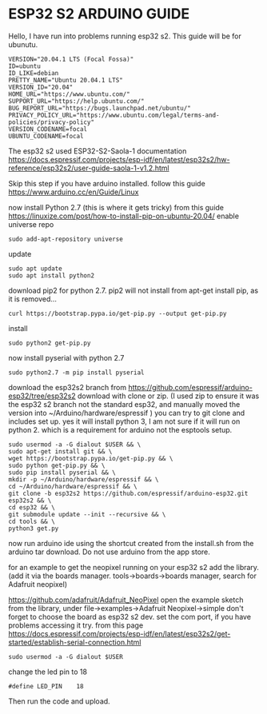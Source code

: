 # ESP32 S2 ARDUINO GUIDE
Hello, I have run into problems running esp32 s2. This guide will be for ubunutu.
```NAME="Ubuntu"
VERSION="20.04.1 LTS (Focal Fossa)"
ID=ubuntu
ID_LIKE=debian
PRETTY_NAME="Ubuntu 20.04.1 LTS"
VERSION_ID="20.04"
HOME_URL="https://www.ubuntu.com/"
SUPPORT_URL="https://help.ubuntu.com/"
BUG_REPORT_URL="https://bugs.launchpad.net/ubuntu/"
PRIVACY_POLICY_URL="https://www.ubuntu.com/legal/terms-and-policies/privacy-policy"
VERSION_CODENAME=focal
UBUNTU_CODENAME=focal

```
The esp32 s2 used ESP32-S2-Saola-1 documentation https://docs.espressif.com/projects/esp-idf/en/latest/esp32s2/hw-reference/esp32s2/user-guide-saola-1-v1.2.html

Skip this step if you have arduino installed. 
follow this guide https://www.arduino.cc/en/Guide/Linux

now install Python 2.7 (this is where it gets tricky)
from this guide https://linuxize.com/post/how-to-install-pip-on-ubuntu-20.04/
enable universe repo
```
sudo add-apt-repository universe
```
update
```
sudo apt update 
sudo apt install python2
```
download pip2 for python 2.7. pip2 will not install from apt-get install pip, as it is removed...
```
curl https://bootstrap.pypa.io/get-pip.py --output get-pip.py
```
install
```
sudo python2 get-pip.py
```

now install pyserial with python 2.7
```
sudo python2.7 -m pip install pyserial
```

download the esp32s2 branch from
https://github.com/espressif/arduino-esp32/tree/esp32s2
download with clone or zip. (I used zip to ensure it was the esp32 s2 branch not the standard esp32, and manually moved the version into ~/Arduino/hardware/espressif ) you can try to git clone and includes set up. yes it will install python 3, I am not sure if it will run on python 2. which is a requirement for arduino not the esptools setup.
```
sudo usermod -a -G dialout $USER && \
sudo apt-get install git && \
wget https://bootstrap.pypa.io/get-pip.py && \
sudo python get-pip.py && \
sudo pip install pyserial && \
mkdir -p ~/Arduino/hardware/espressif && \
cd ~/Arduino/hardware/espressif && \
git clone -b esp32s2 https://github.com/espressif/arduino-esp32.git esp32s2 && \
cd esp32 && \
git submodule update --init --recursive && \
cd tools && \
python3 get.py
```

now run arduino ide using the shortcut created from the install.sh from the arduino tar download. Do not use arduino from the app store.

for an example to get the neopixel running on your esp32 s2
add the library. (add it via the boards manager. tools->boards->boards manager, search for Adafruit neopixel)

https://github.com/adafruit/Adafruit_NeoPixel
open the example sketch from the library, under file->examples->Adafruit Neopixel->simple
don't forget to choose the board as esp32 s2 dev.
set the com port, if you have problems accessing it try.  from this page https://docs.espressif.com/projects/esp-idf/en/latest/esp32s2/get-started/establish-serial-connection.html
```
sudo usermod -a -G dialout $USER
```

change the led pin to 18
```
#define LED_PIN    18
```
Then run the code and upload.
